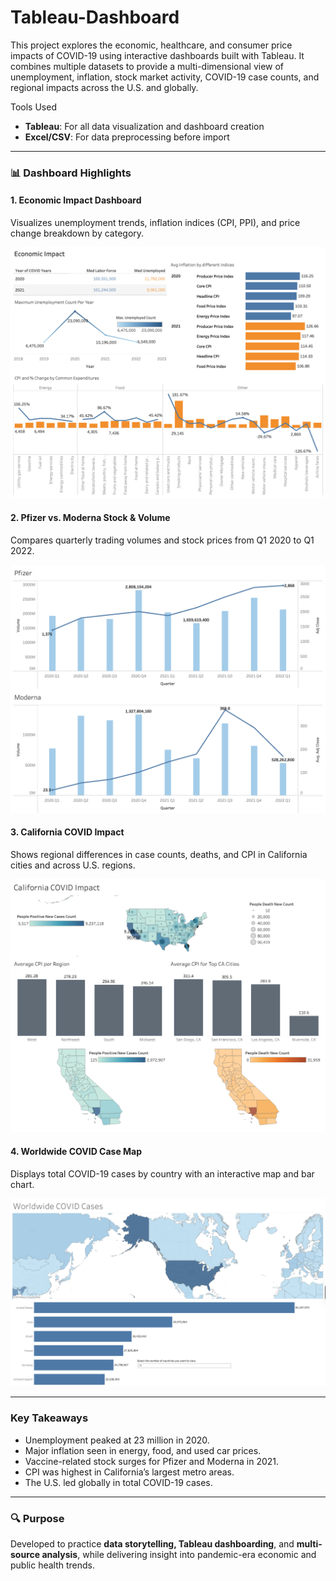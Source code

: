 # Tableau-Dashboard
This project explores the economic, healthcare, and consumer price impacts of COVID-19 using interactive dashboards built with Tableau. It combines multiple datasets to provide a multi-dimensional view of unemployment, inflation, stock market activity, COVID-19 case counts, and regional impacts across the U.S. and globally.

Tools Used
- **Tableau**: For all data visualization and dashboard creation
- **Excel/CSV**: For data preprocessing before import

---

### 📊 Dashboard Highlights

#### 1. Economic Impact Dashboard  
Visualizes unemployment trends, inflation indices (CPI, PPI), and price change breakdown by category.

![Economic Impact Dashboard](https://github.com/SalazarHerna/Tableau-Dashboard/blob/d36c5860a3f0d2514b2b26c595ad6fc13162caae/Covid%20Economic%20Impact.png)

#### 2. Pfizer vs. Moderna Stock & Volume  
Compares quarterly trading volumes and stock prices from Q1 2020 to Q1 2022.

![Pfizer and Moderna 2020 - 2022 Stock Volume and Price.png](https://github.com/SalazarHerna/Tableau-Dashboard/blob/99ebaffabe3aafa4b3b72e808083124845e64578/Pfizer%20and%20Moderna%202020%20-%202022%20Stock%20Volume%20and%20Price.png)

#### 3. California COVID Impact  
Shows regional differences in case counts, deaths, and CPI in California cities and across U.S. regions.

![California COVID Impact](https://github.com/SalazarHerna/Tableau-Dashboard/blob/345cc61135a08e04c83ab503c944430589769271/Impact%20of%20COVID%20in%20California.png)

#### 4. Worldwide COVID Case Map  
Displays total COVID-19 cases by country with an interactive map and bar chart.

![Covid Cases by Country.png](https://github.com/SalazarHerna/Tableau-Dashboard/blob/657f5624c3e5dabb7284aa5f78cd994cfe862bc4/Covid%20Cases%20by%20Country.png)

---

### Key Takeaways
- Unemployment peaked at 23 million in 2020.
- Major inflation seen in energy, food, and used car prices.
- Vaccine-related stock surges for Pfizer and Moderna in 2021.
- CPI was highest in California’s largest metro areas.
- The U.S. led globally in total COVID-19 cases.

---

### 🔍 Purpose
Developed to practice **data storytelling, Tableau dashboarding**, and **multi-source analysis**, while delivering insight into pandemic-era economic and public health trends.
